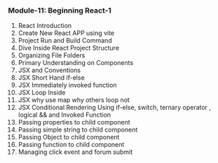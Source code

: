 ### Module-11: Beginning React-1

1. React Introduction
1. Create New React APP using vite
1. Project Run and Build Command
1. Dive Inside React Project Structure
1. Organizing File Folders
1. Primary Understanding on Components
1. JSX and Conventions
1. JSX Short Hand if-else
1. JSX Immediately invoked function
1. JSX Loop Inside
1. JSX why use map why others loop not
1. JSX Conditional Rendering Using if-else, switch, ternary operator , logical && and Invoked Function
1. Passing properties to child component
1. Passing simple string to child component
1. Passing Object to child component
1. Passing function to child component
1. Managing click event and forum submit
